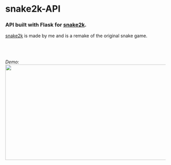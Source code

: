 # snake2k-API 

### API built with Flask for <a href="http://206.189.191.252/">snake2k</a>.

<a href="http://206.189.191.252/">snake2k</a> is made by me and is a remake of the original snake game.   
</br>
</br>
</br>

_Demo:_
<img src="https://media.giphy.com/media/7JTnHL4AwJJPIKwBZQ/giphy.gif" width='800' height='300'/>
